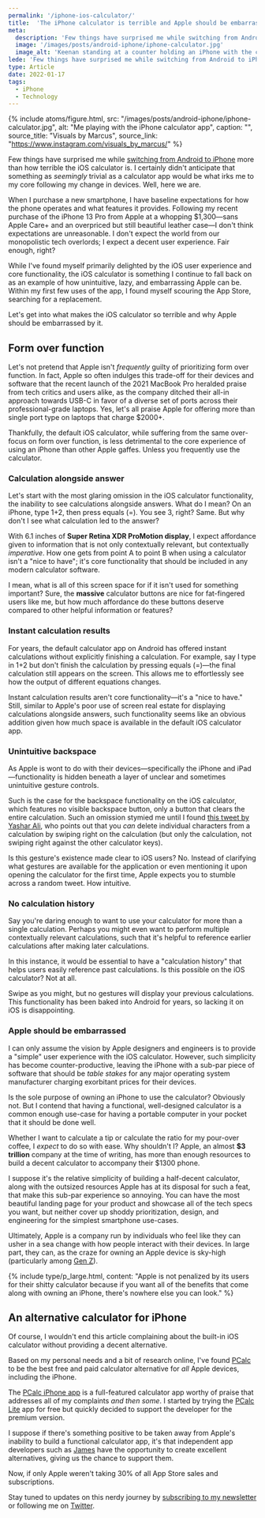 ```yaml
---
permalink: '/iphone-ios-calculator/'
title:  'The iPhone calculator is terrible and Apple should be embarrassed'
meta:
  description: 'Few things have surprised me while switching from Android to iPhone more than how terrible the iOS calculator is. I certainly didn't anticipate that something as seemingly trivial as a calculator app would be what irks me to my core following my change in devices.'
  image: '/images/posts/android-iphone/iphone-calculator.jpg'
  image_alt: 'Keenan standing at a counter holding an iPhone with the calculator app open'
lede: 'Few things have surprised me while switching from Android to iPhone more than how terrible the iOS calculator is. I certainly didn't anticipate that something as seemingly trivial as a calculator app would be what irks me to my core following my change in devices.'
type: Article
date: 2022-01-17
tags:
  - iPhone
  - Technology
---
```


{% include atoms/figure.html, src: "/images/posts/android-iphone/iphone-calculator.jpg", alt: "Me playing with the iPhone calculator app", caption: "", source_title: "Visuals by Marcus", source_link: "https://www.instagram.com/visuals_by_marcus/" %}

Few things have surprised me while [switching from Android to iPhone](/switch-from-android-to-iphone/) more than how terrible the iOS calculator is. I certainly didn't anticipate that something as _seemingly_ trivial as a calculator app would be what irks me to my core following my change in devices. Well, here we are.

When I purchase a new smartphone, I have baseline expectations for how the phone operates and what features it provides. Following my recent purchase of the iPhone 13 Pro from Apple at a whopping $1,300—sans Apple Care+ and an overpriced but still beautiful leather case—I don't think expectations are unreasonable. I don't expect the world from our monopolistic tech overlords; I expect a decent user experience. Fair enough, right?

While I've found myself primarily delighted by the iOS user experience and core functionality, the iOS calculator is something I continue to fall back on as an example of how unintuitive, lazy, and embarrassing Apple can be. Within my first few uses of the app, I found myself scouring the App Store, searching for a replacement.

Let's get into what makes the iOS calculator so terrible and why Apple should be embarrassed by it.

## Form over function

Let's not pretend that Apple isn't _frequently_ guilty of prioritizing form over function. In fact, Apple so often indulges this trade-off for their devices and software that the recent launch of the 2021 MacBook Pro heralded praise from tech critics and users alike, as the company ditched their all-in approach towards USB-C in favor of a diverse set of ports across their professional-grade laptops. Yes, let's all praise Apple for offering more than single port type on laptops that charge $2000+.

Thankfully, the default iOS calculator, while suffering from the same over-focus on form over function, is less detrimental to the core experience of using an iPhone than other Apple gaffes. Unless you frequently use the calculator.

### Calculation alongside answer  

Let's start with the most glaring omission in the iOS calculator functionality, the inability to see calculations alongside answers. What do I mean? On an iPhone, type 1+2, then press equals (=). You see 3, right? Same. But why don't I see what calculation led to the answer?

With 6.1 inches of **Super Retina XDR ProMotion display**, I expect affordance given to information that is not only contextually relevant, but contextually _imperative_. How one gets from point A to point B when using a calculator isn't a "nice to have"; it's core functionality that should be included in any modern calculator software.

I mean, what is all of this screen space for if it isn't used for something important? Sure, the **massive** calculator buttons are nice for fat-fingered users like me, but how much affordance do these buttons deserve compared to other helpful information or features?

### Instant calculation results  

For years, the default calculator app on Android has offered instant calculations without explicitly finishing a calculation. For example, say I type in 1+2 but don't finish the calculation by pressing equals (=)—the final calculation still appears on the screen. This allows me to effortlessly see how the output of different equations changes.

Instant calculation results aren't core functionality—it's a "nice to have." Still, similar to Apple's poor use of screen real estate for displaying calculations alongside answers, such functionality seems like an obvious addition given how much space is available in the default iOS calculator app.

### Unintuitive backspace  

As Apple is wont to do with their devices—specifically the iPhone and iPad—functionality is hidden beneath a layer of unclear and sometimes unintuitive gesture controls.

Such is the case for the backspace functionality on the iOS calculator, which features no visible backspace button, only a button that clears the entire calculation. Such an omission stymied me until I found [this tweet by Yashar Ali](https://twitter.com/yashar/status/1264558095318913024), who points out that you _can_ delete individual characters from a calculation by swiping right on the calculation (but only the calculation, not swiping right against the other calculator keys).

Is this gesture's existence made clear to iOS users? No. Instead of clarifying what gestures are available for the application or even mentioning it upon opening the calculator for the first time, Apple expects you to stumble across a random tweet. How intuitive.

### No calculation history  

Say you're daring enough to want to use your calculator for more than a single calculation. Perhaps you might even want to perform multiple contextually relevant calculations, such that it's helpful to reference earlier calculations after making later calculations.

In this instance, it would be essential to have a "calculation history" that helps users easily reference past calculations. Is this possible on the iOS calculator? Not at all.

Swipe as you might, but no gestures will display your previous calculations. This functionality has been baked into Android for years, so lacking it on iOS is disappointing.

### Apple should be embarrassed

I can only assume the vision by Apple designers and engineers is to provide a "simple" user experience with the iOS calculator. However, such simplicity has become counter-productive, leaving the iPhone with a sub-par piece of software that should be _table stakes_ for any major operating system manufacturer charging exorbitant prices for their devices.

Is the sole purpose of owning an iPhone to use the calculator? Obviously not. But I contend that having a functional, well-designed calculator is a common enough use-case for having a portable computer in your pocket that it should be done well. 

Whether I want to calculate a tip or calculate the ratio for my pour-over coffee, I *expect* to do so with ease. Why shouldn't I? Apple, an almost **$3 trillion** company at the time of writing, has more than enough resources to build a decent calculator to accompany their $1300 phone.

I suppose it's the relative simplicity of building a half-decent calculator, along with the outsized resources Apple has at its disposal for such a feat, that make this sub-par experience so annoying. You can have the most beautiful landing page for your product and showcase all of the tech specs you want, but neither cover up shoddy prioritization, design, and engineering for the simplest smartphone use-cases.

Ultimately, Apple is a company run by individuals who feel like they can usher in a sea change with how people interact with their devices. In large part, they can, as the craze for owning an Apple device is sky-high (particularly among [Gen Z](https://piper2.bluematrix.com/docs/pdf/3bad99c6-e44a-4424-8fb1-0e3adfcbd1d4.pdf)). 

{% include type/p_large.html, content: "Apple is not penalized by its users for their shitty calculator because if you want all of the benefits that come along with owning an iPhone, there's nowhere else you can look." %}


## An alternative calculator for iPhone

Of course, I wouldn't end this article complaining about the built-in iOS calculator without providing a decent alternative.

Based on my personal needs and a bit of research online, I've found [PCalc](https://pcalc.com/) to be the best free and paid calculator alternative for _all_ Apple devices, including the iPhone.  

The [PCalc iPhone app](https://apps.apple.com/us/app/pcalc-the-best-calculator/id284666222?mt=8&uo=4&at=10l4D6) is a full-featured calculator app worthy of praise that addresses all of my complaints _and then some_. I started by trying the [PCalc Lite](https://apps.apple.com/us/app/pcalc-lite/id300311831) app for free but quickly decided to support the developer for the premium version.

I suppose if there's something positive to be taken away from Apple's inability to build a functional calculator app, it's that independent app developers such as [James](https://twitter.com/jamesthomson) have the opportunity to create excellent alternatives, giving us the chance to support them.

Now, if only Apple weren't taking 30% of all App Store sales and subscriptions.

Stay tuned to updates on this nerdy journey by [subscribing to my newsletter](/subscribe) or following me on [Twitter](https://twitter.com/KeenanPayne_).